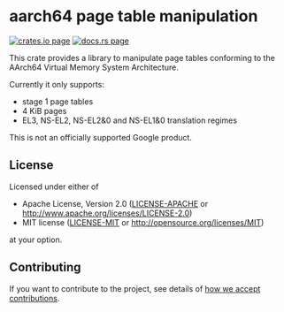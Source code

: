 # aarch64 page table manipulation

[![crates.io page](https://img.shields.io/crates/v/aarch64-paging.svg)](https://crates.io/crates/aarch64-paging)
[![docs.rs page](https://docs.rs/aarch64-paging/badge.svg)](https://docs.rs/aarch64-paging)

This crate provides a library to manipulate page tables conforming to the AArch64 Virtual Memory
System Architecture.

Currently it only supports:

- stage 1 page tables
- 4 KiB pages
- EL3, NS-EL2, NS-EL2&0 and NS-EL1&0 translation regimes

This is not an officially supported Google product.

## License

Licensed under either of

- Apache License, Version 2.0
  ([LICENSE-APACHE](LICENSE-APACHE) or http://www.apache.org/licenses/LICENSE-2.0)
- MIT license
  ([LICENSE-MIT](LICENSE-MIT) or http://opensource.org/licenses/MIT)

at your option.

## Contributing

If you want to contribute to the project, see details of
[how we accept contributions](CONTRIBUTING.md).

